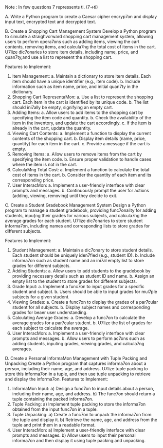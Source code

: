 Note : In few questions 7 repressents ti. (7->ti)

A. Write a Python program to create a Caesar cipher encryp7on and display input text, encrypted text and decrypted text.

B. Create a Shopping Cart Management System
  Develop a Python program to simulate a straighvorward shopping cart management system, allowing users to perform opera7ons such as adding items, viewing the cart contents, removing items, and calcula7ng the total cost of items in the cart. U7lize dic7onaries to store item details, including name, price, and quan7ty,and use a list to represent the shopping cart.

Features to Implement:
  1. Item Management:
    a. Maintain a dictionary to store item details. Each item should have a unique identifier (e.g., item code).
    b. Include information such as item name, price, and initial quan7ty in the dictionary.
  2. Shopping Cart RepresentaMon:
    a. Use a list to represent the shopping cart. Each item in the cart is identified by its unique code.
    b. The list should ini7ally be empty, signifying an empty cart.
  3. Adding Items:
    a. Allow users to add items to the shopping cart by specifying the item code and quantity.
    b. Check the availability of the item in the inventory, and update the cart accordingly.
    c. If the item is already in the cart, update the quantity.
  4. Viewing Cart Contents:
    a. Implement a function to display the current contents of the shopping cart.
    b. Display item details (name, price, quantity) for each item in the cart.
    c. Provide a message if the cart is empty.
  5. Removing Items:
    a. Allow users to remove items from the cart by specifying the item code.
    b. Ensure proper validation to handle cases where the item is not in the cart.
  6. CalculaMng Total Cost:
    a. Implement a function to calculate the total cost of items in the cart.
    b. Consider the quantity of each item and its corresponding price.
  7. User InteracMon:
    a. Implement a user-friendly interface with clear prompts and messages.
    b. Continuously prompt the user for actions (adding, viewing, removing) until they decide to exit.

C. Create a Student Gradebook Management System
  Design a Python program to manage a student gradebook, providing func7onality for adding students, inpu{ng their grades for various subjects, and calcula7ng the
  average grades for each student. U7lize dic7onaries to store student informa7on, including names and corresponding lists to store grades for different subjects.

Features to Implement:
  1. Student Management:
    a. Maintain a dic7onary to store student details. Each student should be uniquely iden7fied (e.g., student ID).
    b. Include informa7on such as student name and an ini7al empty list to store grades for different subjects.
  2. Adding Students:
    a. Allow users to add students to the gradebook by providing necessary details such as student ID and name.
    b. Assign an empty list to the student to store grades for different subjects.
  3. Grade Input:
    a. Implement a func7on to input grades for a specific student and subject.
    b. Users should be able to input grades for mul7ple subjects for a given student.
  4. Viewing Grades:
    a. Create a func7on to display the grades of a par7cular student for all subjects.
    b. Display subject names and corresponding grades for beaer user understanding.
  5. Calculating Average Grades:
    a. Develop a func7on to calculate the average grades for a par7cular student.
    b. U7lize the list of grades for each subject to calculate the average.
  6. User InteracMon:
    a. Implement a user-friendly interface with clear prompts and messages.
    b. Allow users to perform ac7ons such as adding students, inputing grades, viewing grades, and calcula7ng averages.

D. Create a Personal InformaMon Management with Tuple Packing and Unpacking
  Create a Python program that captures informa7on about a person, including their name, age, and address. U7lize tuple packing to store this informa7on in a tuple, and
  then use tuple unpacking to retrieve and display the informa7on.
  Features to Implement:
  1. InformaMon Input:
    a) Design a func7on to input details about a person, including their name, age, and address.
    b) The func7on should return a tuple containing the packed informa7on.
  2. Tuple Packing:
    a) Implement tuple packing to store the informa7on obtained from the input func7on in a tuple.
  3. Tuple Unpacking:
    a) Create a func7on to unpack the informa7on from the tuple and display it.
    b) Retrieve the name, age, and address from the tuple and print them in a readable format.
  4. User InteracMon:
    a) Implement a user-friendly interface with clear prompts and messages.
    b) Allow users to input their personal informa7on and then display it using tuple packing and unpacking.

